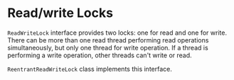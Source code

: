 # Read/write Locks

`ReadWriteLock` interface provides two locks: one for read and one for write.
There can be more than one read thread performing read operations 
simultaneously, but only one thread for write operation. If a thread is 
performing a write operation, other threads can't write or read.

`ReentrantReadWriteLock` class implements this interface.